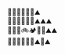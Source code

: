 🌳🌳🌳🌳🌳🌳⛰️<br />
🌲🌳🌳🌳🌳🌳⛰️⛰️⛰️<br />
🌳🌲🌲🚲🏕️🌳🌳⛰️⛰️<br />
🌲🌳🌲🌲🌳🌳⛰️🌳⛰️<br />
<!--
**andy-esch/andy-esch** is a ✨ _special_ ✨ repository because its `README.md` (this file) appears on your GitHub profile.

Here are some ideas to get you started:

- 🔭 I’m currently working on ...
- 🌱 I’m currently learning ...
- 👯 I’m looking to collaborate on ...
- 🤔 I’m looking for help with ...
- 💬 Ask me about ...
- 📫 How to reach me: ...
- 😄 Pronouns: ...
- ⚡ Fun fact: ...
-->
